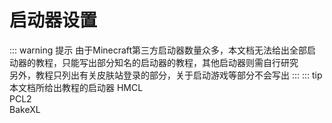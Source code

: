 # 启动器设置
::: warning 提示
由于Minecraft第三方启动器数量众多，本文档无法给出全部启动器的教程，只能写出部分知名的启动器的教程，其他启动器则需自行研究</br>
另外，教程只列出有关皮肤站登录的部分，关于启动游戏等部分不会写出
:::
::: tip 本文档所给出教程的启动器
HMCL</br>
PCL2</br>
BakeXL